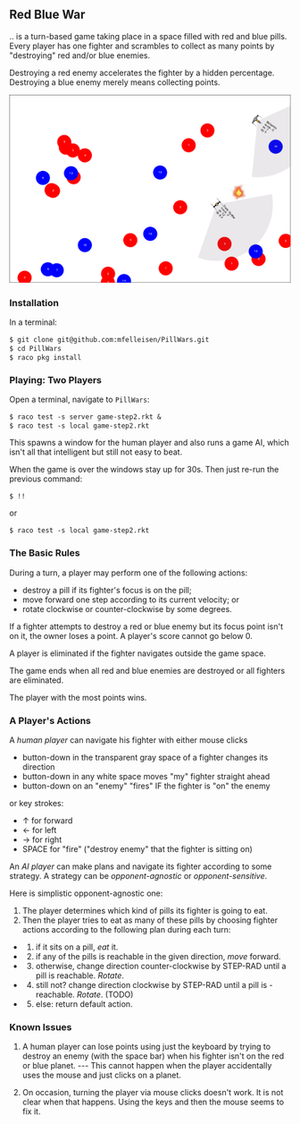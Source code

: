 ## Red Blue War 

.. is a turn-based game taking place in a space filled with red and blue pills.
Every player has one fighter and scrambles to collect as many points by
"destroying" red and/or blue enemies.

Destroying a red enemy accelerates the fighter by a hidden percentage.
Destroying a blue enemy merely means collecting points. 

![demo img](Resources/demo.png)

### Installation

In a terminal: 

```
$ git clone git@github.com:mfelleisen/PillWars.git
$ cd PillWars
$ raco pkg install
```

### Playing: Two Players

Open a terminal, navigate to `PillWars`:

```
$ raco test -s server game-step2.rkt &
$ raco test -s local game-step2.rkt
```
This spawns a window for the human player and also runs a game AI,
which isn't all that intelligent but still not easy to beat. 

When the game is over the windows stay up for 30s. Then just re-run
the previous command:  

```
$ !!
```

or

```
$ raco test -s local game-step2.rkt
```

### The Basic Rules 

During a turn, a player may perform one of the following actions:

- destroy a pill if its fighter's focus is on the pill;
- move forward one step according to its current velocity; or
- rotate clockwise or counter-clockwise by some degrees. 

If a fighter attempts to destroy a red or blue enemy but its focus point isn't on it, the 
owner loses a point. A player's score cannot go below 0. 

A player is eliminated if the fighter navigates outside the game space.

The game ends when all red and blue enemies are destroyed or all fighters are eliminated.

The player with the most points wins.

### A Player's Actions

A _human player_ can navigate his fighter with either mouse clicks

- button-down in the transparent gray space of a fighter changes its direction
- button-down in any white space moves "my" fighter straight ahead
- button-down on an "enemy" "fires" IF the fighter is "on" the enemy 

or key strokes:

- ↑ for forward
- ← for left
- → for right
- SPACE for "fire" ("destroy enemy" that the fighter is sitting on)

An _AI player_ can make plans and navigate its fighter according to some
strategy. A strategy can be _opponent-agnostic_ or _opponent-sensitive_.

Here is simplistic opponent-agnostic one:

1. The player determines which kind of pills its fighter is going to eat.
2. Then the player tries to eat as many of these pills by choosing fighter
   actions according to the following plan during each turn: 
  
  - 1. if it sits on a pill, _eat_ it. 
  - 2. if any of the pills is reachable in the given direction, _move_ forward.
  - 3. otherwise, change direction counter-clockwise by STEP-RAD until a pill is reachable. _Rotate_.
  - 4. still not? change direction clockwise by STEP-RAD until a pill is - reachable. _Rotate_. (TODO)
  - 5. else: return default action. 


### Known Issues

1. A human player can lose points using just the keyboard by trying to
   destroy an enemy (with the space bar) when his fighter isn't on the
   red or blue planet. --- This cannot happen when the player
   accidentally uses the mouse and just clicks on a planet.

2. On occasion, turning the player via mouse clicks doesn't work.
   It is not clear when that happens. Using the keys and then the
   mouse seems to fix it. 

